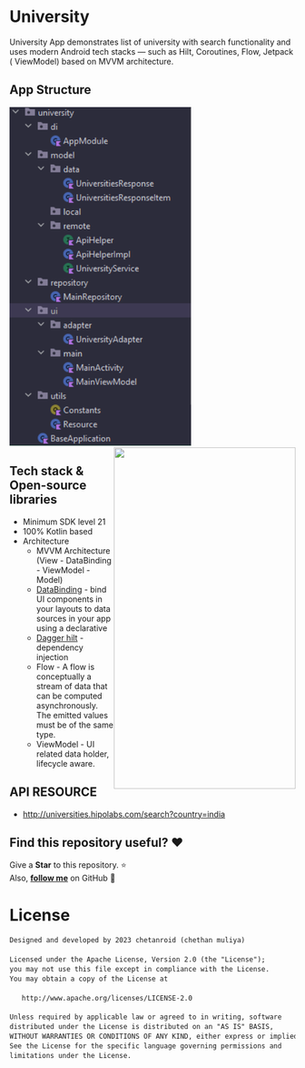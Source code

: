 # University
University App demonstrates list of university with search functionality and uses modern Android tech stacks — such as Hilt, Coroutines, Flow, Jetpack ( ViewModel) based on MVVM architecture.

## App Structure 

<img src="https://github.com/chetanmuliya/University/blob/master/Screenshot%202023-02-15%20222211.png"  width="320"/>


<img src="https://github.com/chetanmuliya/University/blob/master/university_app_gif.png" align="right" width="320" height="600"/>

## Tech stack & Open-source libraries

- Minimum SDK level 21
- 100% Kotlin based
- Architecture
  - MVVM Architecture (View - DataBinding - ViewModel - Model)
  - [DataBinding](https://developer.android.com/topic/libraries/data-binding) -  bind UI components in your layouts to data sources in your app using a declarative 
  - [Dagger hilt](https://developer.android.com/training/dependency-injection/hilt-android) - dependency injection
  - Flow - A flow is conceptually a stream of data that can be computed asynchronously. The emitted values must be of the same type.
  - ViewModel - UI related data holder, lifecycle aware.

## API RESOURCE

- http://universities.hipolabs.com/search?country=india

## Find this repository useful? :heart:
Give a __Star__ to this repository. :star: <br>
Also, __[follow me](https://github.com/chetanmuliya)__ on GitHub 🤩

# License
```xml
Designed and developed by 2023 chetanroid (chethan muliya)

Licensed under the Apache License, Version 2.0 (the "License");
you may not use this file except in compliance with the License.
You may obtain a copy of the License at

   http://www.apache.org/licenses/LICENSE-2.0

Unless required by applicable law or agreed to in writing, software
distributed under the License is distributed on an "AS IS" BASIS,
WITHOUT WARRANTIES OR CONDITIONS OF ANY KIND, either express or implied.
See the License for the specific language governing permissions and
limitations under the License.
```
